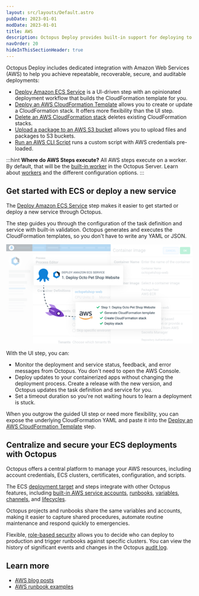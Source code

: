 ```yaml
---
layout: src/layouts/Default.astro
pubDate: 2023-01-01
modDate: 2023-01-01
title: AWS
description: Octopus Deploy provides built-in support for deploying to Amazon Web Services (AWS).
navOrder: 20
hideInThisSectionHeader: true
---
```


Octopus Deploy includes dedicated integration with Amazon Web Services (AWS) to help you achieve repeatable, recoverable, secure, and auditable deployments:

- [Deploy Amazon ECS Service](/docs/deployments/aws/ecs/) is a UI-driven step with an opinionated deployment workflow that builds the CloudFormation template for you.
- [Deploy an AWS CloudFormation Template](/docs/deployments/aws/cloudformation/) allows you to create or update a CloudFormation stack. It offers more flexibility than the UI step.
- [Delete an AWS CloudFormation stack](/docs/deployments/aws/removecloudformation/) deletes existing CloudFormation stacks.
- [Upload a package to an AWS S3 bucket](/docs/deployments/aws/s3/) allows you to upload files and packages to S3 buckets.
- [Run an AWS CLI Script](/docs/deployments/custom-scripts/aws-cli-scripts/) runs a custom script with AWS credentials pre-loaded.

:::hint
**Where do AWS Steps execute?**
All AWS steps execute on a worker. By default, that will be the [built-in worker](/docs/infrastructure/workers/#built-in-worker) in the Octopus Server. Learn about [workers](/docs/infrastructure/workers/) and the different configuration options.
:::

## Get started with ECS or deploy a new service

The [Deploy Amazon ECS Service](/docs/deployments/aws/ecs/) step makes it easier to get started or deploy a new service through Octopus.

The step guides you through the configuration of the task definition and service with built-in validation. Octopus generates and executes the CloudFormation templates, so you don't have to write any YAML or JSON.

![A rocket links the Deploy Amazon ECS Service step in Octopus with tasks performed by Octopus in AWS to deploy the Octo Pet Shop website. Octopus generated the CloudFormation template and created and deployed the CloudFormation stack.](/docs/deployments/aws/octopus-ecs-integration-deploy-to-fargate.png)

With the UI step, you can:

- Monitor the deployment and service status, feedback, and error messages from Octopus. You don't need to open the AWS Console.
- Deploy updates to your containerized apps without changing the deployment process. Create a release with the new version, and Octopus updates the task definition and service for you.
- Set a timeout duration so you're not waiting hours to learn a deployment is stuck.

When you outgrow the guided UI step or need more flexibility, you can expose the underlying CloudFormation YAML and paste it into the [Deploy an AWS CloudFormation Template](/docs/deployments/aws/cloudformation/) step. 

## Centralize and secure your ECS deployments with Octopus

Octopus offers a central platform to manage your AWS resources, including account credentials, ECS clusters, certificates, configuration, and scripts.

The ECS [deployment target](/docs/getting-started/first-deployment/add-deployment-targets/) and steps integrate with other Octopus features, including [built-in AWS service accounts](/docs/infrastructure/accounts/aws/), [runbooks](/docs/runbooks/), [variables](/docs/projects/variables/), [channels](/docs/releases/channels/), and [lifecycles](/docs/releases/lifecycles/).

Octopus projects and runbooks share the same variables and accounts, making it easier to capture shared procedures, automate routine maintenance and respond quickly to emergencies.

Flexible, [role-based security](/docs/security/users-and-teams/user-roles/) allows you to decide who can deploy to production and trigger runbooks against specific clusters. You can view the history of significant events and changes in the Octopus [audit log](/docs/security/users-and-teams/auditing/).

## Learn more

- [AWS blog posts](https://octopus.com/blog/tag/aws)
- [AWS runbook examples](/docs/runbooks/runbook-examples/aws/)